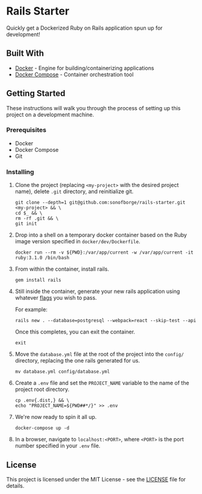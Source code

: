# Rails Starter

Quickly get a Dockerized Ruby on Rails application spun up for development!

## Built With

*   [Docker](https://docs.docker.com/get-docker/) - Engine for building/containerizing applications
*   [Docker Compose](https://docs.docker.com/compose/install/) - Container orchestration tool

## Getting Started

These instructions will walk you through the process of setting up this project on a development machine.

### Prerequisites

*   Docker
*   Docker Compose
*   Git

### Installing

1.  Clone the project (replacing `<my-project>` with the desired project name), delete `.git` directory, and
    reinitialize git.

    ```shell
    git clone --depth=1 git@github.com:sonofborge/rails-starter.git <my-project> && \
    cd $_ && \
    rm -rf .git && \
    git init
    ```

2.  Drop into a shell on a temporary docker container based on the Ruby image version specified in
    `docker/dev/Dockerfile`.

    ```shell
    docker run --rm -v ${PWD}:/var/app/current -w /var/app/current -it ruby:3.1.0 /bin/bash
    ```

3.  From within the container, install rails.

    ```shell
    gem install rails
    ```

4.  Still inside the container, generate your new rails application using whatever
    [flags](https://guides.rubyonrails.org/command_line.html#rails-new) you wish to pass.

    For example:

    ```shell
    rails new . --database=postgresql --webpack=react --skip-test --api
    ```

    Once this completes, you can exit the container.

    ```shell
    exit
    ```

5.  Move the `database.yml` file at the root of the project into the `config/` directory, replacing the one
    rails generated for us.

    ```shell
    mv database.yml config/database.yml
    ```

6.  Create a `.env` file and set the `PROJECT_NAME` variable to the name of the project root directory.

    ```shell
    cp .env{.dist,} && \
    echo "PROJECT_NAME=${PWD##*/}" >> .env
    ```

7.  We're now ready to spin it all up.

    ```shell
    docker-compose up -d
    ```

8.  In a browser, navigate to `localhost:<PORT>`, where `<PORT>` is the port number specified in your `.env` file.

## License

This project is licensed under the MIT License - see the [LICENSE](./LICENSE.md) file for details.
